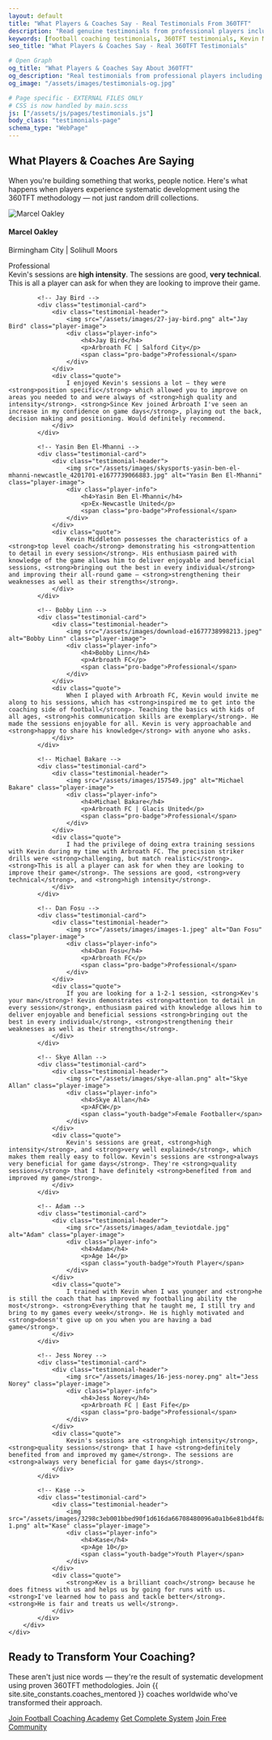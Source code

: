 ```yaml
---
layout: default
title: "What Players & Coaches Say - Real Testimonials From 360TFT"
description: "Read genuine testimonials from professional players including Marcel Oakley (Birmingham City), Jay Bird (Arbroath FC), and Yasin Ben El-Mhanni (Ex-Newcastle United)."
keywords: [football coaching testimonials, 360TFT testimonials, Kevin Middleton reviews, professional player testimonials, coaching success stories]
seo_title: "What Players & Coaches Say - Real 360TFT Testimonials"

# Open Graph
og_title: "What Players & Coaches Say About 360TFT"
og_description: "Real testimonials from professional players including Birmingham City, Arbroath FC, and Ex-Newcastle United players."
og_image: "/assets/images/testimonials-og.jpg"

# Page specific - EXTERNAL FILES ONLY
# CSS is now handled by main.scss
js: ["/assets/js/pages/testimonials.js"]
body_class: "testimonials-page"
schema_type: "WebPage"
---
```


<!-- Hero Section -->
<section class="hero hero-testimonials">
    <div class="container">
        <div class="hero-content">
            <h1>What Players & Coaches Are Saying</h1>
            <p class="hero-subtitle">When you're building something that works, people notice. Here's what happens when players experience systematic development using the 360TFT methodology — not just random drill collections.</p>
        </div>
    </div>
</section>

<!-- Testimonials Grid -->
<section class="testimonials-section">
    <div class="container">
        <div class="testimonials-grid">
            <!-- Marcel Oakley -->
            <div class="testimonial-card">
                <div class="testimonial-header">
                    <img src="/assets/images/images.jpeg" alt="Marcel Oakley" class="player-image">
                    <div class="player-info">
                        <h4>Marcel Oakley</h4>
                        <p>Birmingham City | Solihull Moors</p>
                        <span class="pro-badge">Professional</span>
                    </div>
                </div>
                <div class="quote">
                    Kevin's sessions are <strong>high intensity</strong>. The sessions are good, <strong>very technical</strong>. This is all a player can ask for when they are looking to improve their game.
                </div>
            </div>
            
            <!-- Jay Bird -->
            <div class="testimonial-card">
                <div class="testimonial-header">
                    <img src="/assets/images/27-jay-bird.png" alt="Jay Bird" class="player-image">
                    <div class="player-info">
                        <h4>Jay Bird</h4>
                        <p>Arbroath FC | Salford City</p>
                        <span class="pro-badge">Professional</span>
                    </div>
                </div>
                <div class="quote">
                    I enjoyed Kevin's sessions a lot — they were <strong>position specific</strong> which allowed you to improve on areas you needed to and were always of <strong>high quality and intensity</strong>. <strong>Since Kev joined Arbroath I've seen an increase in my confidence on game days</strong>, playing out the back, decision making and positioning. Would definitely recommend.
                </div>
            </div>
            
            <!-- Yasin Ben El-Mhanni -->
            <div class="testimonial-card">
                <div class="testimonial-header">
                    <img src="/assets/images/skysports-yasin-ben-el-mhanni-newcastle_4201701-e1677739066883.jpg" alt="Yasin Ben El-Mhanni" class="player-image">
                    <div class="player-info">
                        <h4>Yasin Ben El-Mhanni</h4>
                        <p>Ex-Newcastle United</p>
                        <span class="pro-badge">Professional</span>
                    </div>
                </div>
                <div class="quote">
                    Kevin Middleton possesses the characteristics of a <strong>top level coach</strong> demonstrating his <strong>attention to detail in every session</strong>. His enthusiasm paired with knowledge of the game allows him to deliver enjoyable and beneficial sessions, <strong>bringing out the best in every individual</strong> and improving their all-round game — <strong>strengthening their weaknesses as well as their strengths</strong>.
                </div>
            </div>
            
            <!-- Bobby Linn -->
            <div class="testimonial-card">
                <div class="testimonial-header">
                    <img src="/assets/images/download-e1677738998213.jpeg" alt="Bobby Linn" class="player-image">
                    <div class="player-info">
                        <h4>Bobby Linn</h4>
                        <p>Arbroath FC</p>
                        <span class="pro-badge">Professional</span>
                    </div>
                </div>
                <div class="quote">
                    When I played with Arbroath FC, Kevin would invite me along to his sessions, which has <strong>inspired me to get into the coaching side of football</strong>. Teaching the basics with kids of all ages, <strong>his communication skills are exemplary</strong>. He made the sessions enjoyable for all. Kevin is very approachable and <strong>happy to share his knowledge</strong> with anyone who asks.
                </div>
            </div>
            
            <!-- Michael Bakare -->
            <div class="testimonial-card">
                <div class="testimonial-header">
                    <img src="/assets/images/157549.jpg" alt="Michael Bakare" class="player-image">
                    <div class="player-info">
                        <h4>Michael Bakare</h4>
                        <p>Arbroath FC | Glacis United</p>
                        <span class="pro-badge">Professional</span>
                    </div>
                </div>
                <div class="quote">
                    I had the privilege of doing extra training sessions with Kevin during my time with Arbroath FC. The precision striker drills were <strong>challenging, but match realistic</strong>. <strong>This is all a player can ask for when they are looking to improve their game</strong>. The sessions are good, <strong>very technical</strong>, and <strong>high intensity</strong>.
                </div>
            </div>
            
            <!-- Dan Fosu -->
            <div class="testimonial-card">
                <div class="testimonial-header">
                    <img src="/assets/images/images-1.jpeg" alt="Dan Fosu" class="player-image">
                    <div class="player-info">
                        <h4>Dan Fosu</h4>
                        <p>Arbroath FC</p>
                        <span class="pro-badge">Professional</span>
                    </div>
                </div>
                <div class="quote">
                    If you are looking for a 1-2-1 session, <strong>Kev's your man</strong>! Kevin demonstrates <strong>attention to detail in every session</strong>, enthusiasm paired with knowledge allows him to deliver enjoyable and beneficial sessions <strong>bringing out the best in every individual</strong>, <strong>strengthening their weaknesses as well as their strengths</strong>.
                </div>
            </div>
            
            <!-- Skye Allan -->
            <div class="testimonial-card">
                <div class="testimonial-header">
                    <img src="/assets/images/skye-allan.png" alt="Skye Allan" class="player-image">
                    <div class="player-info">
                        <h4>Skye Allan</h4>
                        <p>AFCW</p>
                        <span class="youth-badge">Female Footballer</span>
                    </div>
                </div>
                <div class="quote">
                    Kevin's sessions are great, <strong>high intensity</strong>, and <strong>very well explained</strong>, which makes them really easy to follow. Kevin's sessions are <strong>always very beneficial for game days</strong>. They're <strong>quality sessions</strong> that I have definitely <strong>benefited from and improved my game</strong>.
                </div>
            </div>
            
            <!-- Adam -->
            <div class="testimonial-card">
                <div class="testimonial-header">
                    <img src="/assets/images/adam_teviotdale.jpg" alt="Adam" class="player-image">
                    <div class="player-info">
                        <h4>Adam</h4>
                        <p>Age 14</p>
                        <span class="youth-badge">Youth Player</span>
                    </div>
                </div>
                <div class="quote">
                    I trained with Kevin when I was younger and <strong>he is still the coach that has improved my footballing ability the most</strong>. <strong>Everything that he taught me, I still try and bring to my games every week</strong>. He is highly motivated and <strong>doesn't give up on you when you are having a bad game</strong>.
                </div>
            </div>
            
            <!-- Jess Norey -->
            <div class="testimonial-card">
                <div class="testimonial-header">
                    <img src="/assets/images/16-jess-norey.png" alt="Jess Norey" class="player-image">
                    <div class="player-info">
                        <h4>Jess Norey</h4>
                        <p>Arbroath FC | East Fife</p>
                        <span class="pro-badge">Professional</span>
                    </div>
                </div>
                <div class="quote">
                    Kevin's sessions are <strong>high intensity</strong>, <strong>quality sessions</strong> that I have <strong>definitely benefited from and improved my game</strong>. The sessions are <strong>always very beneficial for game days</strong>.
                </div>
            </div>
            
            <!-- Kase -->
            <div class="testimonial-card">
                <div class="testimonial-header">
                    <img src="/assets/images/3298c3eb001bbed90f1d616da66708480096a0a1b6e81bd4f8a2d6e9b831d301-1.png" alt="Kase" class="player-image">
                    <div class="player-info">
                        <h4>Kase</h4>
                        <p>Age 10</p>
                        <span class="youth-badge">Youth Player</span>
                    </div>
                </div>
                <div class="quote">
                    <strong>Kev is a brilliant coach</strong> because he does fitness with us and helps us by going for runs with us. <strong>I've learned how to pass and tackle better</strong>. <strong>He is fair and treats us well</strong>.
                </div>
            </div>
        </div>
    </div>
</section>

<!-- CTA Section -->
<section class="cta-section">
    <div class="container">
        <h2>Ready to Transform Your Coaching?</h2>
        <p>These aren't just nice words — they're the result of systematic development using proven 360TFT methodologies. Join {{ site.site_constants.coaches_mentored }} coaches worldwide who've transformed their approach.</p>
        <div class="cta-buttons">
            <a href="{{ site.purchase_links.academy }}" class="cta-button">Join Football Coaching Academy</a>
            <a href="{{ site.purchase_links.complete_system }}" class="cta-button secondary-button">Get Complete System</a>
            <a href="https://www.skool.com/360tft-6754" class="cta-button">Join Free Community</a>
        </div>
    </div>
</section>